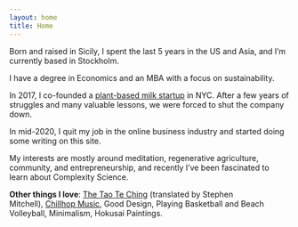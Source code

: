 ```yaml
---
layout: home
title: Home
---
```


Born and raised in Sicily, I spent the last 5 years in the US and Asia, and I’m currently based in
Stockholm.

I have a degree in Economics and an MBA with a focus on sustainability.

In 2017, I co-founded a [plant-based milk startup](https://www.instagram.com/miruku_peanut_milk) in NYC. After a few years of
struggles and many valuable lessons, we were forced to shut the company down.

In mid-2020, I quit my job in the online business industry and started doing some writing on this site.

My interests are mostly around meditation, regenerative agriculture, community, and entrepreneurship, and
recently I’ve been fascinated to learn about Complexity Science.

**Other things I love**: [The Tao Te Ching](https://www.amazon.com/Tao-Te-Ching-Lao-Tzu/dp/0711236496) (translated by Stephen Mitchell), [Chillhop Music](https://www.youtube.com/watch?v=5yx6BWlEVcY), Good Design, Playing Basketball and Beach Volleyball, Minimalism, Hokusai Paintings.
